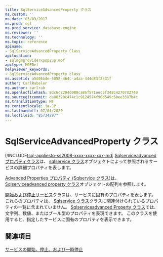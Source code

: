 ```yaml
---
title: SqlServiceAdvancedProperty クラス
ms.custom: ''
ms.date: 03/03/2017
ms.prod: sql
ms.prod_service: database-engine
ms.reviewer: ''
ms.technology: ''
ms.topic: reference
apiname:
- SqlServiceAdvancedProperty Class
apilocation:
- sqlmgmproviderxpsp2up.mof
apitype: MOFDef
helpviewer_keywords:
- SqlServiceAdvancedProperty class
ms.assetid: a5d06bde-6058-464c-a4aa-444d83f2331f
author: CarlRabeler
ms.author: carlrab
ms.openlocfilehash: 8dc6c2294d089ca86f571eec5f348c4270782740
ms.sourcegitcommit: da88320c474c1c9124574f90d549c50ee3387b4c
ms.translationtype: MT
ms.contentlocale: ja-JP
ms.lasthandoff: 07/01/2020
ms.locfileid: "85734297"
---
```

# <a name="sqlserviceadvancedproperty-class"></a>SqlServiceAdvancedProperty クラス
[!INCLUDE[tsql-appliesto-ss2008-xxxx-xxxx-xxx-md](../../../includes/applies-to-version/sqlserver.md)]
  [Sqlserviceadvanced プロパティクラス](../../../relational-databases/wmi-provider-configuration-classes/sqlserviceadvancedproperty-class/sqlserviceadvancedproperty-class.md)は、 [sqlservice クラス](../../../relational-databases/wmi-provider-configuration-classes/sqlservice-class/sqlservice-class.md)オブジェクトによって参照されるサービスの詳細プロパティを表します。  
  
 [Advanced Properties プロパティ (Sqlservice クラス)](../../../relational-databases/wmi-provider-configuration-classes/sqlservice-class/advancedproperties-property-sqlservice-class.md)は、 [Sqlserviceadvanced property クラス](../../../relational-databases/wmi-provider-configuration-classes/sqlserviceadvancedproperty-class/sqlserviceadvancedproperty-class.md)オブジェクトの配列を参照します。  
  
 [開始および停止サービス](https://technet.microsoft.com/library/ms174886\(v=sql.105\).aspx)クラスは、サービスに固有のプロパティを表します。 これらのプロパティは、 [Sqlservice クラス](https://technet.microsoft.com/library/ms186497.aspx)クラスに関連付けられているプロパティの一覧に含まれていません。 [Sqlserviceadvanced Property クラス](https://technet.microsoft.com/library/ms182447.aspx)では、文字列、数値、またはブール型のプロパティを表現できます。 このクラスを使用すると、指定したサービスに固有のプロパティを表示できます。  
  
## <a name="see-also"></a>関連項目  
 [サービスの開始、停止、および一時停止](https://technet.microsoft.com/library/ms174886\(v=sql.105\).aspx)  
  
  
